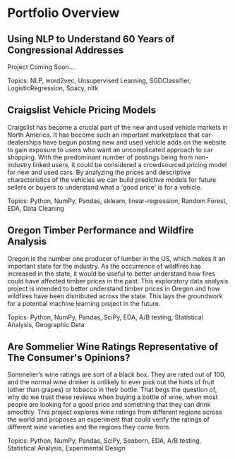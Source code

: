 # Portfolio Overview

## Using NLP to Understand 60 Years of Congressional Addresses

  Project Coming Soon....
  
Topics: NLP, word2vec, Unsupervised Learning, SGDClassifier, LogisticRegression, Spacy, nltk

## Craigslist Vehicle Pricing Models
  
  Craigslist has become a crucial part of the new and used vehicle markets in North America. It has become such an important marketplace that car dealerships have begun posting new and used vehicle adds on the website to gain exposure to users who want an uncomplicated approach to car shopping. With the predominant number of postings being from non-industry linked users, it could be considered a crowdsourced pricing model for new and used cars. By analyzing the prices and descriptive characteristics of the vehicles we can build predictive models for future sellers or buyers to understand what a 'good price' is for a vehicle.

Topics: Python, NumPy, Pandas, sklearn, linear-regression, Random Forest, EDA, Data Cleaning

## Oregon Timber Performance and Wildfire Analysis
  
  Oregon is the number one producer of lumber in the US, which makes it an important state for the industry. As the occurrence of wildfires has increased in the state, it would be useful to better understand how fires could have affected timber prices in the past. This exploratory data analysis project is intended to better understand timber prices in Oregon and how wildfires have been distributed across the state. This lays the groundwork for a potential machine learning project in the future.

Topics: Python, NumPy, Pandas, SciPy, EDA, A/B testing, Statistical Analysis, Geographic Data


## Are Sommelier Wine Ratings Representative of The Consumer's Opinions?

  Sommelier’s wine ratings are sort of a black box. They are rated out of 100, and the normal wine drinker is unlikely to ever pick out the hints of fruit (other than grapes) or tobacco in their bottle. That begs the question of, why do we trust these reviews when buying a bottle of wine, when most people are looking for a good price and something that they can drink smoothly. This project explores wine ratings from different regions across the world and proposes an experiment that could verify the ratings of different wine varieties and the regions they come from.

Topics: Python, NumPy, Pandas, SciPy, Seaborn, EDA, A/B testing, Statistical Analysis, Experimental Design

